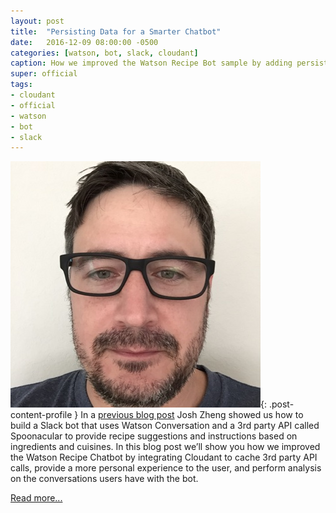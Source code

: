 ```yaml
---
layout: post
title:  "Persisting Data for a Smarter Chatbot"
date:   2016-12-09 08:00:00 -0500
categories: [watson, bot, slack, cloudant]
caption: How we improved the Watson Recipe Bot sample by adding persistence with Cloudant.
super: official
tags:
- cloudant
- official
- watson
- bot
- slack
---
```


![Super Official](/img/profile1.jpg){: .post-content-profile } In a [previous blog post](https://medium.com/ibm-watson-developer-cloud/how-to-build-a-recipe-slack-bot-using-watson-conversation-and-spoonacular-api-487eacaf01d4#.7mbmd1nmc) Josh Zheng showed us how to build a Slack bot that uses Watson Conversation and a 3rd party API called Spoonacular to provide recipe suggestions and instructions based on ingredients and cuisines.
In this blog post we’ll show you how we improved the Watson Recipe Chatbot by integrating Cloudant to cache 3rd party API calls, provide a more personal experience to the user, and perform analysis on the conversations users have with the bot.

[Read more...](https://developer.ibm.com/clouddataservices/2016/12/09/chatbot-analytics-watson-conversation-and-cloudant/)